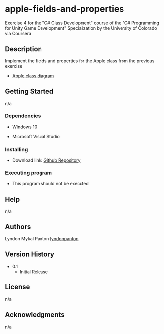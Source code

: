 # apple-fields-and-properties
Exercise 4 for the "C# Class Development" course of the "C# Programming for Unity Game Development" Specialization by the University of Colorado via Coursera

## Description

Implement the fields and properties for the Apple class from the previous exercise
* [Apple class diagram](./apple_class_diagram.png)

## Getting Started

n/a

### Dependencies

* Windows 10
+ Microsoft Visual Studio

### Installing

* Download link: [Github Repository](https://github.com/lyndonpanton/apple-fields-and-properties)

### Executing program

- This program should not be executed

## Help

n/a

## Authors

Lyndon Mykal Panton
[lyndonpanton](https://github.com/lyndonpanton/)

## Version History

* 0.1
    * Initial Release

## License

n/a

## Acknowledgments

n/a
